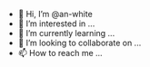 - 👋 Hi, I’m @an-white
- 👀 I’m interested in ...
- 🌱 I’m currently learning ...
- 💞️ I’m looking to collaborate on ...
- 📫 How to reach me ...

<!---
an-white/an-white is a ✨ special ✨ repository because its `README.md` (this file) appears on your GitHub profile.
You can click the Preview link to take a look at your changes.
--->
